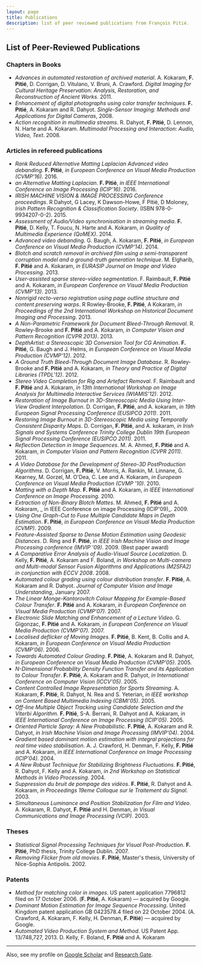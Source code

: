```yaml
---
layout: page
title: Publications
description: list of peer reviewed publications from François Pitié. 
---
```


## List of Peer-Reviewed Publications

### Chapters in Books

* _Advances in automated restoration of archived material_. A. Kokaram, __F. Pitié__, D. Corrigan, D. Vitulano, V. Bruni, A. Crawford. _Digital Imaging for Cultural Heritage Preservation: Analysis, Restoration, and Reconstruction of Ancient Works_. 2011.
* _Enhancement of digital photographs using color transfer techniques_. __F. Pitié__, A. Kokaram and R. Dahyot. _Single-Sensor Imaging: Methods and Applications for Digital Cameras_, 2008.
* _Action recognition in multimedia streams_.  R. Dahyot, __F. Pitié__, D. Lennon, N. Harte and A. Kokaram. _Multimodal Processing and Interaction:  Audio, Video, Text_. 2008.

### Articles in refereed publications

* _Rank Reduced Alternative Matting Laplacian Advanced video debanding_. __F. Pitié__, _in European Conference on Visual Media Production (CVMP'16)_. 2016.
* _an Alternative Matting Laplacian_. __F. Pitié__,
_in IEEE International Conference on Image Processing
    (ICIP'16)_. 2016. 
*  _IRISH MACHINE VISION & IMAGE PROCESSING Conference proceedings_. R Dahyot, G Lacey, K Dawson-Howe, F Pitié, D Moloney, _Irish Pattern Recognition & Classification Society_. (ISBN 978-0-9934207-0-2). 2015.
*  _Assessment of Audio/Video synchronisation in streaming media_. __F. Pitié__, D. Kelly, T. Foucu, N. Harte and A. Kokaram, _in Quality of Multimedia Experience (QoMEX)_. 2014.
*  _Advanced video debanding_. G. Baugh, A. Kokaram, __F. Pitié__, _in European Conference on Visual Media Production (CVMP'14)_. 2014.
*  _Blotch and scratch removal in archived film using a semi-transparent corruption model and a ground-truth generation technique_. M. Elgharib, __F. Pitié__ and A. Kokaram, _in EURASIP Journal on Image and Video Processing_. 2013. 
*  _User-assisted sparse stereo-video segmentation_. F. Raimbault, __F. Pitié__ and A. Kokaram, _in European Conference on Visual Media Production (CVMP'13)_. 2013.
*  _Nonrigid recto-verso registration using page outline structure and content preserving warps_. R Rowley-Brooke, __F. Pitié__, A Kokaram, _in Proceedings of the 2nd International Workshop on Historical Document Imaging and Processing_. 2013. 
*  _A Non-Parametric Framework for Document Bleed-Through Removal_. R. Rowley-Brooke and __F. Pitié__ and A. Kokaram, _in Computer Vision and Pattern Recognition (CVPR 2013)_. 2013. 
*  _DepthArtist: a Stereoscopic 3D Conversion Tool for CG Animation_. __F. Pitié__, G. Baugh and J. Helms, _in European Conference on Visual Media Production (CVMP'12)_. 2012. 
*  _A Ground Truth Bleed-Through Document Image Database_. R. Rowley-Brooke and __F. Pitié__ and A. Kokaram, _in Theory and Practice of Digital Libraries (TPDL'12)_. 2012. 
*  _Stereo Video Completion for Rig and Artefact Removal_. F. Raimbault and __F. Pitié__ and A. Kokaram, _in  13th International Workshop on Image Analysis for Multimedia Interactive Services (WIAMIS'12)_. 2012. 
*  _Restoration of Image Burnout in 3D-Stereoscopic Media Using Inter-View Gradient Interpolation_. D. Corrigan, __F. Pitié__, and A.
  kokaram, _in 19th European Signal Processing Conference (EUSIPCO
    2011)_. 2011. 
*  _Restoring Image Burnout in 3D-Stereoscopic Media using Temporally Consistent Disparity Maps_. D. Corrigan, __F. Pitié__, and A.
  kokaram, _in Irish Signals and Systems Conference Trinity College
    Dublin 19th European Signal Processing Conference (EUSIPCO
    2011)_. 2011. 
*  _Reflection Detection in Image Sequences_. M. A. Ahmed,
  __F. Pitié__ and A. Kokaram, _in Computer Vision and Pattern
    Recognition (CVPR 2011)_. 2011. 
*  _A Video Database for the Development of Stereo-3D  PostProduction Algorithms_. D. Corrigan, __F. Pitié__, V. Morris,  A. Rankin, M. Linnane, G. Kearney, M. Gorzel, M. O'Dea, C. Lee  and A. Kokaram, _in European Conference on Visual Media  Production (CVMP '10)_. 2010. 
*  _Matting with a Depth Map_. __F. Pitié__ and A. Kokaram,  _in IEEE International Conference on Image Processing_. 2010. 
*  _Extraction of Non-Binary Blotch Mattes_. M. Ahmed, __F. Pitié__
  and A. Kokoram, _ in IEEE Conference on image Processing (ICIP'09)_. 2009. 
*  _Using One Graph-Cut to Fuse Multiple Candidate Maps in Depth Estimation_. __F. Pitié__, _in European Conference on Visual Media Production (CVMP)_. 2009. 
*  _Feature-Assisted Sparse to Dense Motion Estimation using
  Geodesic Distances_. D. Ring and __F. Pitié__, _in IEEE Irish
    Machine Vision and Image Processing conference (IMVIP
    '09)_. 2009. (Best paper award) 
*  _A Comparative Error Analysis of Audio-Visual Source Localization_. D. Kelly, __F. Pitié__, A. Kokaram and F. Boland, _in Workshop on Multi-camera and Multi-modal Sensor Fusion Algorithms and Applications (M2SFA2) in conjunction with ECCV 2008_. 2008. 
*  _Automated colour grading using colour distribution transfer_. __F. Pitié__, A. Kokaram and R. Dahyot. _Journal of Computer Vision and Image Understanding_, January 2007. 
*  _The Linear Monge-Kantorovitch Colour Mapping for Example-Based Colour Transfer_. __F. Pitié__  and A. Kokaram, _in European Conference on Visual Media Production (CVMP'07)_. 2007. 
*  _Electronic Slide Matching and Enhancement of a Lecture Video_.  G. Gigonzac, __F. Pitié__ and A. Kokaram, _in European Conference on Visual Media Production (CVMP'07)_. 2007. 
*  _Localised deflicker of Moving Images_. __F. Pitié__, B. Kent, B. Collis and A. Kokaram, _in European Conference on Visual Media Production (CVMP'06)_. 2006. 
*  _Towards Automated Colour Grading_. __F. Pitié__, A. Kokaram and R. Dahyot, _in European Conference on Visual Media Production (CVMP'05)_. 2005. 
*  _N-Dimensional Probability Density Function Transfer and its Application to Colour Transfer_. __F. Pitié__, A. Kokaram and R. Dahyot, _in International Conference on Computer Vision (ICCV'05)_. 2005. 
*  _Content Controlled Image Representation for Sports Streaming_. A. Kokaram, __F. Pitié__, R. Dahyot, N. Rea and S. Yeterian, _in IEEE workshop on Content Based Multimedia Indexing (CBMI'05)_. 2005. 
*  _Off-line Multiple Object Tracking using Candidate Selection and the Viterbi Algorithm_. __F. Pitié__, S-A. Berrani, R. Dahyot and A. Kokaram, _in IEEE International Conference on Image Processing (ICIP'05)_. 2005. 
*  _Oriented Particle Spray: A New Probabilistic_. __F. Pitié__, A. Kokaram and R. Dahyot, _in Irish Machine Vision and Image Processing (IMVIP'04)_. 2004. 
*  _Gradient based dominant motion estimation with integral projections for real time video stabilisation_. A. J. Crawford, H. Denman, F. Kelly, __F. Pitié__ and A. Kokaram, _in IEEE International Conference on Image Processing (ICIP'04)_. 2004. 
*  _A New Robust Technique for Stabilizing Brightness Fluctuations_. __F. Pitié__, R. Dahyot, F. Kelly and A. Kokaram, _in 2nd Workshop on Statistical Methods in Video Processing_. 2004. 
*  _Suppression du bruit de pompage des vidéos_. __F. Pitié__, R. Dahyot and A. Kokaram, _in Proceedings 19eme Colloque sur le Traitement du Signal_. 2003. 
*  _Simultaneous Luminance and Position Stabilization for Film and Video_. A. Kokaram, R. Dahyot, __F. Pitié__ and H. Denman, _in Visual Communications and Image Processing (VCIP)_. 2003. 

### Theses

*  _Statistical Signal Processing Techniques for Visual Post-Production_. __F. Pitié__, PhD thesis, Trinity College Dublin. 2007. 
*  _Removing Flicker from old movies_. __F. Pitié__,  Master's thesis, University of Nice-Sophia Antipolis. 2002. 

### Patents

*  _Method for matching color in images_. US patent application 7796812 filed on 17 October 2006. (__F. Pitié__, A. Kokaram) — acquired by Google.
*  _Dominant Motion Estimation for Image Sequence
  Processing_. United Kingdom patent application GB 0423578.4 filed
  on 22 October 2004. (A. Crawford, A. Kokaram, F. Kelly,
  H. Denman, __F. Pitié__) — acquired by Google.
*  _Automated Video Production System and Method_. US Patent App. 13/748,727, 2013. D. Kelly, F. Boland, __F. Pitié__ and A. Kokaram


*******

Also, see my profile on [Google Scholar](https://scholar.google.com/citations?user=lOaoO74AAAAJ&hl=en) and [Research Gate](https://www.researchgate.net/profile/F_Pitie).
